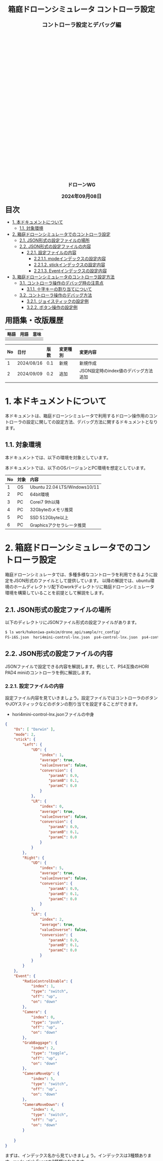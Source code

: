<div class="box-title">
    <p>
    <div style="font-size:18pt;font-weight:bold;text-align:center;margin-top:150px"><span class="title">箱庭ドローンシミュレータ コントローラ設定</span></div>
    </p>
    <p>
    <div style="font-size:14pt;font-weight:bold;text-align:center;margin-top:20px"><span class="sub-title">コントローラ設定とデバッグ編</span></div>
    </p>
    <p>
    <div style="font-size:12pt;font-weight:bold;text-align:center;margin-top:500px"><span class="author">ドローンWG</span></div>
    </p>
    <p>
    <div style="font-size:12pt;font-weight:bold;text-align:center;margin-top:10px"><span class="date">2024年09月08日</span></div>
    </p>
</div>

<!-- 改ページ -->
<div style="page-break-before:always"></div>

<div style="font-size:18pt;font-weight:bold;text-align:left;"><span class="contents">目次</span></div>
<!-- TOC -->

- [1. 本ドキュメントについて](#1-本ドキュメントについて)
  - [1.1. 対象環境](#11-対象環境)
- [2. 箱庭ドローンシミュレータでのコントローラ設定](#2-箱庭ドローンシミュレータでのコントローラ設定)
  - [2.1. JSON形式の設定ファイルの場所](#21-json形式の設定ファイルの場所)
  - [2.2. JSON形式の設定ファイルの内容](#22-json形式の設定ファイルの内容)
    - [2.2.1. 設定ファイルの内容](#221-設定ファイルの内容)
      - [2.2.1.1. modeインデックスの設定内容](#2211-modeインデックスの設定内容)
      - [2.2.1.2. stickインデックスの設定内容](#2212-stickインデックスの設定内容)
      - [2.2.1.3. Eventインデックスの設定内容](#2213-eventインデックスの設定内容)
- [3. 箱庭ドローンシミュレータのコントローラ設定方法](#3-箱庭ドローンシミュレータのコントローラ設定方法)
  - [3.1. コントローラ操作のデバッグ時の注意点](#31-コントローラ操作のデバッグ時の注意点)
    - [3.1.1. 十字キーの割り当てについて](#311-十字キーの割り当てについて)
  - [3.2. コントローラ操作のデバッグ方法](#32-コントローラ操作のデバッグ方法)
    - [3.2.1. ジョイスティックの設定例](#321-ジョイスティックの設定例)
    - [3.2.2. ボタン操作の設定例](#322-ボタン操作の設定例)

<!-- /TOC -->
<!-- 改ページ -->
<div style="page-break-before:always"></div>


<div style="font-size:18pt;font-weight:bold;text-align:left;"><span class="contents">用語集・改版履歴</span></div>


|略語|用語|意味|
|:---|:---|:---|
||||


|No|日付|版数|変更種別|変更内容|
|:---|:---|:---|:---|:---|
|1|2024/08/16|0.1|新規|新規作成|
|2|2024/09/09|0.2|追加|JSON設定時のindex値のデバッグ方法追加|
||||||

<!-- 改ページ -->
<div style="page-break-before:always"></div>

# 1. 本ドキュメントについて

本ドキュメントは、箱庭ドローンシミュレータで利用するドローン操作用のコントローラの設定に関しての設定方法、デバッグ方法に関するドキュメントとなります。


## 1.1. 対象環境

本ドキュメントでは、以下の環境を対象としています。

本ドキュメントでは、以下のOSバージョンとPC環境を想定としています。

|No|対象|内容|
|:---|:---|:---|
|1|OS|Ubuntu 22.04 LTS/Windows10/11|
|2|PC|64bit環境|
|3|PC|Corei7 9th以降|
|4|PC|32Gbyteのメモリ推奨|
|5|PC|SSD 512Gbyte以上|
|6|PC|Graphicsアクセラレータ推奨|

# 2. 箱庭ドローンシミュレータでのコントローラ設定

箱庭ドローンシミュレータでは、多種多様なコントローラを利用できるように設定をJSON形式のファイルとして提供しています。
以降の解説では、ubuntu環境のホームディレクトリ配下のworkディレクトリに箱庭ドローンシミュレータ環境を構築していることを前提として解説をします。

## 2.1. JSON形式の設定ファイルの場所

以下のディレクトリにJSONファイル形式の設定ファイルがあります。

```bash
$ ls work/hakoniwa-px4sim/drone_api/sample/rc_config/
FS-i6S.json  hori4mini-control-lnx.json  ps4-control-lnx.json  ps4-control.json
```

## 2.2. JSON形式の設定ファイルの内容

JSONファイルで設定できる内容を解説します。例として、PS4互換のHORI PAD4 miniのコントローラを例に解説します。

### 2.2.1. 設定ファイルの内容

設定ファイル内容を見ていきましょう。設定ファイルではコントローラのボタンやJOYスティックなどのボタンの割り当てを設定することができます。

- hori4mini-control-lnx.jsonファイルの中身

```JSON
{
    "Os": [ "Darwin" ],
    "mode": 2,
    "stick": {
        "Left": {
            "UD": {
                "index": 1,
                "average": true,
                "valueInverse": false,
                "conversion": {
                    "paramA": 0.9,
                    "paramB": 0.1,
                    "paramC": 0.0
                }
            },
            "LR": {
                "index": 0,
                "average": true,
                "valueInverse": false,
                "conversion": {
                    "paramA": 0.9,
                    "paramB": 0.1,
                    "paramC": 0.0
                }
            }
        },
        "Right": {
            "UD": {
                "index": 5,
                "average": true,
                "valueInverse": false,
                "conversion": {
                    "paramA": 0.9,
                    "paramB": 0.1,
                    "paramC": 0.0
                }
            },
            "LR": {
                "index": 2,
                "average": true,
                "valueInverse": false,
                "conversion": {
                    "paramA": 0.9,
                    "paramB": 0.1,
                    "paramC": 0.0
                }
            }
        }
    },
    "Event": {
        "RadioControlEnable": {
            "index": 1,
            "type": "switch",
            "off": "up",
            "on": "down"
        },
        "Camera": {
            "index": 0,
            "type": "push",
            "off": "up",
            "on": "down"
        },
        "GrabBaggage": {
            "index": 2,
            "type": "toggle",
            "off": "up",
            "on": "down"
        },
        "CameraMoveUp": {
            "index": 5,
            "type": "switch",
            "off": "up",
            "on": "down"
        },
        "CameraMoveDown": {
            "index": 4,
            "type": "switch",
            "off": "up",
            "on": "down"
        }

    }
}
```

まずは、インデックス名から見ていきましょう。インデックスは3種類あります。mode,stick,Eventの3種類になります。

|No|インデックス名|内容|
|:---|:---|:---|
|1|mode|コントローラや送信機(プロポ)のMODE設定内容|
|2|stick|コントローラのJoystickの設定内容|
|3|Event|コントローラの各種ボタン設定内容|

#### 2.2.1.1. modeインデックスの設定内容

modeタグは、コントローラや送信機(プロポ)のMODE設定になります。モードの設定イメージは、下記の画像のイメージになります。

![コントローラのMODE設定](./rcdebug/rcdebug1.png)

設定値は以下のようになります。

|No|設定値|内容|
|:---|:---|:---|
|1|1|モード1の設定|
|2|2|モード2の設定|

#### 2.2.1.2. stickインデックスの設定内容

stickインデックスは、コントローラのJoystick部分の上下左右の設定になります。

![コントローラのJoystick設定1](./rcdebug/rcdebug2.png)

stickのインデックスは、Left(左),Right(右)があり、Left(左),Right(右)それぞれにUD(上下),LR(左右)のインデックスが設定内容としてあります。


![コントローラのJoystick設定2](./rcdebug/rcdebug3.png)


Left(左),Right(右)のUD(上下),LR(左右)のそれぞれに以下の設定値があります。

|No|設定項目|設定値|内容|
|:---|:---|:---|:---|
|1|index|0～5の間の値|Joystickを動かしたときのコントローラから送られるインデックス番号|
|2|average|true/false|Joystickを動かしたときの平均値を計算することの設定|
|3|valueInverse|true/false|Joystickを動かしたときの値の反転をする設定|
|4|conversion|0.0～0.9の間の値|ParamA～ParamCがある。Joystickを動かしたときの調整パラメータ設定|

#### 2.2.1.3. Eventインデックスの設定内容

Eventインデックスは、コントローラの各種ボタンを箱庭ドローンシミュレータが機能として利用するための設定になります。

![コントローラの各種ボタン設定1](./rcdebug/rcdebug4.png)

Eventインデックスは、箱庭ドローンシミュレータが用意しているPython操作用のAPI定義に従った項目が設定できるようになっています。

![コントローラの各種ボタン設定2](./rcdebug/rcdebug5.png)

設定値には、RadioControlEnable,Camera,GrabBaggage,CameraMoveUp,CameraMoveDownの5種類の設定があります。

|No|設定項目|内容|
|:---|:---|:---|
|1|RadioControlEnable|0～12の間の値|ドローンの離陸(アーム)/着陸(ディスアーム)ボタン操作設定|
|2|Camera|ドローンカメラ撮影ボタン操作設定|
|3|GrabBaggage|ドローンの荷物操作用のマグネット操作設定|
|4|CameraMoveUp|ドローンカメラの上操作設定|
|5|CameraMoveDown|ドローンカメラの下操作設定|

RadioControlEnable,Camera,GrabBaggage,CameraMoveUp,CameraMoveDownの5種類には、それぞれに以下の設定があります。設定値のindexの値はコントローラによって取れる値が異なるので、現状で把握できている値を記載しています。

|No|設定項目|設定値|内容|
|:---|:---|:---|:---|
|1|index|0～15の間の値|コントローラのボタンを押したときのコントローラから送られるインデックス番号|
|2|type|push/toggle/switch|ボタンを押したときの操作設定。push:押したときに操作が有効,toggle:押した回数によって操作内容変更,switch:押したときの操作内容変更|
|3|off|up/down|ボタンが押されてないときの操作を指定|
|4|on|up/down|ボタンが押されたときの操作を指定|



# 3. 箱庭ドローンシミュレータのコントローラ設定方法

Linuxなど各種OSでの操作や、コントローラ種類によって、コントローラのjoystickの操作やボタン操作によって、コントローラから取れる値が異なることがあります。特に各インデックスの設定項目にあるindex部分に設定する値は異なることが多いです。

現状提供しているJSONファイルでは、利用するコントローラの操作と合わない場合が想定されるため、ここでは、実際にコントローラから取れる値のデバッグ方法を解説します。

## 3.1. コントローラ操作のデバッグ時の注意点

rc-custom.pyの仕様上、ジョイスティックとボタンの操作だけが利用できるような仕様になっています。OSやコントローラによって取れる値が違うことがあるため、注意してください。

### 3.1.1. 十字キーの割り当てについて

OSによって、十字キーの割り当てが変わるため、注意が必要です。現状確認ができているのは、LinuxとWindowsでのボタン割り当てが違うことが分かっています。コントローラのデバッグ時には、ジョイスティックとボタン操作で取れる値だけが有効ですので、それ以外の値で取れた場合は、違う操作でジョイスティックとボタン操作の値が取れるものを利用してください。

![コントローラ操作時の注意](./rcdebug/rcdebug10.png)

上記の例は、十字キーをLinuxとWindowsで操作した場合の例です。Linuxでは、ボタン操作で認識されていないので、十字キーは利用不可となります。一方、Windowsの場合は、ボタン操作として十字キーが認識されるので、利用可能となります。

## 3.2. コントローラ操作のデバッグ方法

コントローラのデバッグ用のpythonコードを利用して、コントローラから取れる値を確認することができます。

```bash
$ cd ~/work/hakoniwa-px4sim/drone_api/sample/rc_debug
$ python3 rc_control.py
```

起動すると以下のようにコントローラを認識してくれます。コントローラの名前、コントローラ上のボタン数が確認できます。

![コントローラのデバッグ1](./rcdebug/rcdebug6.png)

起動ができたら、実際にコントローラを操作してみましょう。ボタンのインデックス値、Joystickのインデックス値などを確認して、箱庭ドローンシミュレータ用の設定ファイルに反映することで、コントローラを反映することができます。

![コントローラのデバッグ2](./rcdebug/rcdebug7.png)


### 3.2.1. ジョイスティックの設定例

rc_control.pyを利用して、取れた値は、JSONファイルのindexに設定すると有効になります。

![コントローラのデバッグ3](./rcdebug/rcdebug8.png)


### 3.2.2. ボタン操作の設定例

rc_control.pyを利用して、取れた値は、JSONファイルのindexに設定すると有効になります。

![コントローラのデバッグ3](./rcdebug/rcdebug9.png)

